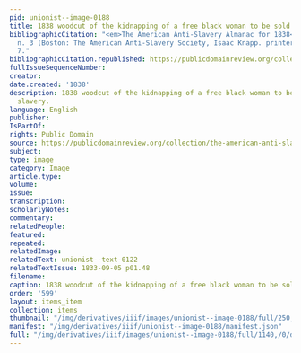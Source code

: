 ```yaml
---
pid: unionist--image-0188
title: 1838 woodcut of the kidnapping of a free black woman to be sold into slavery.
bibliographicCitation: "<em>The American Anti-Slavery Almanac for 1838</em>, v. 1,
  n. 3 (Boston: The American Anti-Slavery Society, Isaac Knapp. printer, 1838), p.
  7."
bibliographicCitation.republished: https://publicdomainreview.org/collection/the-american-anti-slavery-almanac-for-1838
fullIssueSequenceNumber: 
creator: 
date.created: '1838'
description: 1838 woodcut of the kidnapping of a free black woman to be sold into
  slavery.
language: English
publisher: 
IsPartOf: 
rights: Public Domain
source: https://publicdomainreview.org/collection/the-american-anti-slavery-almanac-for-1838
subject: 
type: image
category: Image
article.type: 
volume: 
issue: 
transcription: 
scholarlyNotes: 
commentary: 
relatedPeople: 
featured: 
repeated: 
relatedImage: 
relatedText: unionist--text-0122
relatedTextIssue: 1833-09-05 p01.48
filename: 
caption: 1838 woodcut of the kidnapping of a free black woman to be sold into slavery.
order: '599'
layout: items_item
collection: items
thumbnail: "/img/derivatives/iiif/images/unionist--image-0188/full/250,/0/default.jpg"
manifest: "/img/derivatives/iiif/unionist--image-0188/manifest.json"
full: "/img/derivatives/iiif/images/unionist--image-0188/full/1140,/0/default.jpg"
---
```

